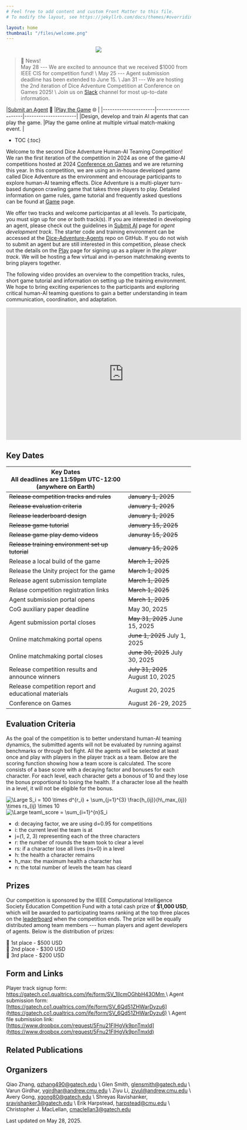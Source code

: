 ```yaml
---
# Feel free to add content and custom Front Matter to this file.
# To modify the layout, see https://jekyllrb.com/docs/themes/#overriding-theme-defaults

layout: home
thumbnail: "/files/welcome.png"
---
```


<p align="center">
<img src = "/files/welcome.png"></p>


> 📢 News! <br>
> May 28 --- We are excited to announce that we received $1000 from IEEE CIS for competition fund! \\
> May 25 --- Agent submission deadline has been extended to June 15. \\
> Jan 31 --- We are hosting the 2nd iteration of Dice Adventure Competition at Conference on Games 2025! \\
> Join us on [Slack](https://join.slack.com/t/dice-adventure/shared_invite/zt-2ia9cgtkn-VAKxgzLBYlS9tzKWmE8ePA) channel for most up-to-date information.


|[Submit an Agent](/submission/) 🤖       |[Play the Game](/play/) 🌐         |
|----------------------|---------------------|----------------------|
|Design, develop and train AI agents that can play the game.                |Play the game online at multiple virtual match-making event.                 |



* TOC
{:toc}



Welcome to the second Dice Adventure Human-AI Teaming Competition! We ran the first iteration of the competition in 2024 as one of the game-AI competitions hosted at 2024 [Conference on Games](https://2024.ieee-cog.org/) and we are returning this year. In this competition, we are using an in-house developed game called Dice Adventure as the environment and encourage participants to explore human-AI teaming effects. Dice Adventure is a multi-player turn-based dungeon crawling game that takes three players to play. Detailed information on game rules, game tutorial and frequently asked questions can be found at [Game](game.markdown) page.

We offer two tracks and welcome participantas at all levels. To participate, you must sign up for one or both track(s). If you are interested in developing an agent, please check out the guidelines in [Submit AI](submission.markdown) page for *agent development track*. The starter code and training environment can be accessed at the [Dice-Adventure-Agents](https://github.com/STRONG-TACT/Dice-Adventure-Agents) repo on GitHub. If you do not wish to submit an agent but are still interested in this competition, please check out the details on the [Play](/play/) page for signing up as a player in the *player track*. We will be hosting a few virtual and in-person matchmaking events to bring players together.

<!-- As part of the match-making events, we will be hosting an in-person hackathon event at Georgia Institute of Technology in Atlanta, GA in the United States. The hackathon is a free event that welcomes students, researchers, developers and anyone interested in our game and competition to get together. We will be organizing a series of tutorial sessions, interactive demos, working sessions and game tournaments during the two-day event. RSVP information, event schedule and accommodation suggestions can be found at the [Hackathon](/hackathon/) page. -->

The following video provides an overview to the competition tracks, rules, short game tutorial and information on setting up the training environment. We hope to bring exciting experiences to the participants and exploring critical human-AI teaming questions to gain a better understanding in team communication, coordination, and adaptation.

<iframe width="640" height="360" src="https://www.youtube.com/embed/cvV_hTAYgy4?si=qu2tJ5bUwP8vhw-x" title="YouTube video player" frameborder="0" allow="accelerometer; autoplay; clipboard-write; encrypted-media; gyroscope; picture-in-picture; web-share" referrerpolicy="strict-origin-when-cross-origin" allowfullscreen></iframe>

<!-- [![Watch the video](/files/timeline.png)](https://www.youtube.com/watch?v=cvV_hTAYgy4) -->
<!-- https://www.dropbox.com/request/5Fnu21FIHgVk9pnTmxId -->


## Key Dates

| Key Dates<br/>All deadlines are 11:59pm UTC-12:00 (anywhere on Earth) |                     |
|---------------------------------------------------|---------------------|
|~~Release competition tracks and rules~~               |~~January 1, 2025~~         |
|~~Release evaluation criteria~~                        |~~January 1, 2025~~         |
|~~Release leaderboard design~~                         |~~January 1, 2025~~         |
|~~Release game tutorial~~                              |~~January 15, 2025~~        |
|~~Release game play demo videos~~                      |~~Januray 15, 2025~~        |
|~~Release training environment set up tutorial~~       |~~January 15, 2025~~        |
|Release a local build of the game                      |~~March 1, 2025~~       |
|Release the Unity project for the game                 |~~March 1, 2025~~       |
|Release agent submission template                      |~~March 1, 2025~~       |
|Relase competition registration links                  |~~March 1, 2025~~       |
|Agent submission portal opens                          |~~March 1, 2025~~       |
|CoG auxiliary paper deadline                           |May 30, 2025        |
|Agent submission portal closes                         |~~May 31, 2025~~ June 15, 2025        |
|Online matchmaking portal opens                        |~~June 1, 2025~~ July 1, 2025         |
|Online matchmaking portal closes                       |~~June 30, 2025~~ July 30, 2025       |
|Release competition results and announce winners       |~~July 31, 2025~~ August 10, 2025     |
|Release competition report and educational materials   |August 20, 2025     |
|Conference on Games                                    |August 26-29, 2025  |


## Evaluation Criteria

As the goal of the competition is to better understand human-AI teaming dynamics, the submitted agents will not be evaluated by running against benchmarks or through bot fight. All the agents will be selected at least once and play with players in the player track as a team. Below are the scoring function showing how a team score is calculated. The score consists of a base score with a decaying factor and bonuses for each character. For each level, each character gets a bonous of 10 and they lose the bonus proportional to losing the health. If a character lose all the health in a level, it will not be eligible for the bonus.

<img src="https://latex.codecogs.com/svg.latex?\Large&space;S_i = 100 \times d^{r_i} + \sum_{j=1}^{3} \frac{h_{ij}}{h\_max_{ij}} \times rs_{ij} \times 10" title="\Large S_i = 100 \times d^{r_i} + \sum_{j=1}^{3} \frac{h_{ij}}{h\_max_{ij}} \times rs_{ij} \times 10"/>

<img src="https://latex.codecogs.com/svg.latex?\Large&space;team\_score = \sum_{i=1}^{n}S_i" title="\Large team\_score = \sum_{i=1}^{n}S_i"/>

- d: decaying factor, we are using d=0.95 for competitions
- i: the current level the team is at
- j=(1, 2, 3) representing each of the three characters
- r: the number of rounds the team took to clear a level
- rs: if a character lose all lives (rs=0) in a level 
- h: the health a character remains
- h_max: the maximum health a character has
- n: the total number of levels the team has cleard


## Prizes

<!-- Details will be released soon. -->

Our competition is sponsored by the IEEE Computational Intelligence Society Education Competition Fund with a total cash prize of **$1,000 USD**, which will be awarded to participating teams ranking at the top three places on the [leaderboard](leaderboard.markdown) when the competition ends. The prize will be equally distributed among team members --- human players and agent developers of agents. Below is the distribution of prizes:

🥇 1st place - $500 USD<br>
🥈 2nd place - $300 USD<br>
🥉 3rd place - $200 USD<br>


## Form and Links

<!-- Registration link and agent submission link will be released in March, 2025. -->

Player track signup form: [https://gatech.co1.qualtrics.com/jfe/form/SV_1IlcmOGhbH43OMm
](https://gatech.co1.qualtrics.com/jfe/form/SV_1IlcmOGhbH43OMm)\\
Agent submission form: [https://gatech.co1.qualtrics.com/jfe/form/SV_6Qd51ZHWarDyzu6](https://gatech.co1.qualtrics.com/jfe/form/SV_6Qd51ZHWarDyzu6) \\
Agent file submission link: [https://www.dropbox.com/request/5Fnu21FIHgVk9pnTmxId](https://www.dropbox.com/request/5Fnu21FIHgVk9pnTmxId)


## Related Publications

## Organizers
Qiao Zhang, [qzhang490@gatech.edu](qzhang490@gatech.edu) \\
Glen Smith, [glensmith@gatech.edu](glensmith@gatech.edu) \\
Varun Girdhar, [vgirdhar@andrew.cmu.edu](vgirdhar@andrew.cmu.edu) \\
Ziyu Li, [ziyul@andrew.cmu.edu](ziyul@andrew.cmu.edu) \\
Avery Gong, [xgong80@gatech.edu](xgong80@gatech.edu) \\
Shreyas Ravishanker, [sravishanker3@gatech.edu](sravishanker3@gatech.edu) \\
Erik Harpstead, [harpstead@cmu.edu](harpstead@cmu.edu) \\
Christopher J. MacLellan, [cmaclellan3@gatech.edu](cmaclellan3@gatech.edu)

Last updated on May 28, 2025.

<!-- Dice Adventure is a multi-player, turn-based, dungeon crawling adventure game developed at Carnegie Mellon University. This is the first time for us to host the Dice Adventure Human-AI teaming competition. There are two tracks of the competition - (1) participants can submit their agents to the agent track;  (2) participants can play with other players and submitted agents in the player track. Agents submitted to the agent track will play with players in the player track and be evaluated on the team score they achieved after running multiple levels of games. Winners will be declared based on overall teaming performance. We hope to bring exciting experiences to the participants as well as exploring critical human-AI teaming questions and gain a better understanding in team communication, coordination and adaptation. An introduction of the competition can be found in [this video](https://www.youtube.com/watch?v=cvV_hTAYgy4). -->

